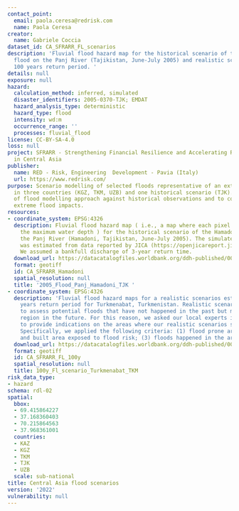 ```yaml
---
contact_point:
  email: paola.ceresa@redrisk.com
  name: Paola Ceresa
creator:
  name: Gabriele Coccia
dataset_id: CA_SFRARR_FL_scenarios
description: 'Fluvial flood hazard map for the historical scenario of the Hamadoni
  flood on the Panj River (Tajikistan, June-July 2005) and realistic scenarios for
  100 years return period. '
details: null
exposure: null
hazard:
  calculation_method: inferred, simulated
  disaster_identifiers: 2005-0370-TJK; EMDAT
  hazard_analysis_type: deterministic
  hazard_type: flood
  intensity: wd:m
  occurrence_range: ''
  processes: fluvial_flood
license: CC-BY-SA-4.0
loss: null
project: SFRARR - Strengthening Financial Resilience and Accelerating Risk Reduction
  in Central Asia
publisher:
  name: RED - Risk, Engineering  Development - Pavia (Italy)
  url: https://www.redrisk.com/
purpose: Scenario modelling of selected floods representative of an extreme event
  in three countries (KGZ, TKM, UZB) and one historical scenario (TJK). Used for validation
  of flood modelling approach against historical observations and to communicate potential
  extreme flood impacts.
resources:
- coordinate_system: EPSG:4326
  description: Fluvial flood hazard map ( i.e., a map where each pixel represents
    the maximum water depth ) for the historical scenario of the Hamadoni flood on
    the Panj River (Hamadoni, Tajikistan, June-July 2005). The simulated hydrograph
    was estimated from data reported by JICA (https://openjicareport.jica.go.jp/pdf/11870748_01.pdf).
    We assumed a bankfull discharge of 3-year return time.
  download_url: https://datacatalogfiles.worldbank.org/ddh-published/0064165/DR0090876/maxwd_Hamadoni.tif?versionId=2023-07-21T17:20:16.5760431Z
  format: geotiff
  id: CA_SFRARR_Hamadoni
  spatial_resolution: null
  title: '2005_Flood_Panj_Hamadoni_TJK '
- coordinate_system: EPSG:4326
  description: 'Fluvial flood hazard maps for a realistic scenarios estiamted at 1-in-100
    years return period for Turkmenabat, Turkmenistan. Realistic scenarios were identified
    to assess potential floods that have not happened in the past but may affect the
    region in the future. For this reason, we asked our local experts in the consortium
    to provide indications on the areas where our realistic scenarios should be implemented.
    Specifically, we applied the following criteria: (1) flood prone area; (2) populated
    and built area exposed to flood risk; (3) floods happened in the area in the past.'
  download_url: https://datacatalogfiles.worldbank.org/ddh-published/0064166/DR0090880/Scenario_3_Turkmenabat_TKM_100y.tif?versionId=2023-07-21T17:20:00.4661664Z
  format: geotiff
  id: CA_SFRARR_FL_100y
  spatial_resolution: null
  title: 100y_Fl_scenario_Turkmenabat_TKM
risk_data_type:
- hazard
schema: rdl-02
spatial:
  bbox:
  - 69.415864227
  - 37.168360403
  - 70.215864563
  - 37.968361001
  countries:
  - KAZ
  - KGZ
  - TKM
  - TJK
  - UZB
  scale: sub-national
title: Central Asia flood scenarios
version: '2022'
vulnerability: null
---
```

